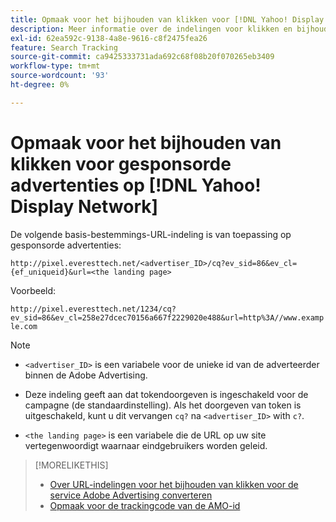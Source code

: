 ```yaml
---
title: Opmaak voor het bijhouden van klikken voor [!DNL Yahoo! Display Network]
description: Meer informatie over de indelingen voor klikken en bijhouden voor [!DNL Yahoo! Display Network] rekeningen.
exl-id: 62ea592c-9138-4a8e-9616-c8f2475fea26
feature: Search Tracking
source-git-commit: ca9425333731ada692c68f08b20f070265eb3409
workflow-type: tm+mt
source-wordcount: '93'
ht-degree: 0%

---
```


# Opmaak voor het bijhouden van klikken voor gesponsorde advertenties op [!DNL Yahoo! Display Network]

De volgende basis-bestemmings-URL-indeling is van toepassing op gesponsorde advertenties:

`http://pixel.everesttech.net/<advertiser_ID>/cq?ev_sid=86&ev_cl={ef_uniqueid}&url=<the landing page>`

Voorbeeld:

`http://pixel.everesttech.net/1234/cq?ev_sid=86&ev_cl=258e27dcec70156a667f2229020e488&url=http%3A//www.example.com`

>[!NOTE]
>
>* `<advertiser_ID>` is een variabele voor de unieke id van de adverteerder binnen de Adobe Advertising.
>
>* Deze indeling geeft aan dat tokendoorgeven is ingeschakeld voor de campagne (de standaardinstelling). Als het doorgeven van token is uitgeschakeld, kunt u dit vervangen `cq?` na `<advertiser_ID>` with `c?`.
>
>* `<the landing page>` is een variabele die de URL op uw site vertegenwoordigt waarnaar eindgebruikers worden geleid.

>[!MORELIKETHIS]
>
>* [Over URL-indelingen voor het bijhouden van klikken voor de service Adobe Advertising converteren](formats-click-tracking-about.md)
>* [Opmaak voor de trackingcode van de AMO-id](amo-id-tracking-parameter.md)
